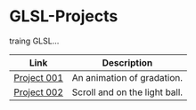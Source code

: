 # GLSL-Projects

traing GLSL...  

| Link | Description |
| - | - |
| [Project 001](https://jpnykw.github.io/GLSL-Projects/test2/index.html) | An animation of gradation. |
| [Project 002](https://jpnykw.github.io/GLSL-Projects/test3/index.html) | Scroll and on the light ball. |
